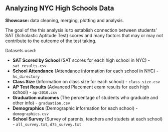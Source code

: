 ## Analyzing NYC High Schools Data ##

**Showcase:** data cleaning, merging, plotting and analysis.

The goal of the this analysis is to establish connection between students' SAT (Scholastic Aptitude Test) scores and many factors that may or may not contribute to the outcome of the test taking.

Datasets used:

- **SAT Scored by School** (SAT scores for each high school in NYC) - `sat_results.csv`
- **School Attendance** (Attendance information for each school in NYC) - `hs_directory`
- **Class Size** (Information on class size for each school) - `class_size.csv`
- **AP Test Results** (Advanced Placement exam results for each high school) - `ap-2010.csv`
- **Graduation outcomes** (The percentage of students who graduate and other info) - `graduation.csv`
- **Demographics** (Demographic information for each school) - `demographics.csv`
- **School Survey** (Survey of parents, teachers and studets at each school) - `all_survey.txt`, `d75_survey.txt`
